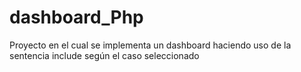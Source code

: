 # dashboard_Php
Proyecto en el cual se implementa un dashboard haciendo uso de la sentencia include según el caso seleccionado 
